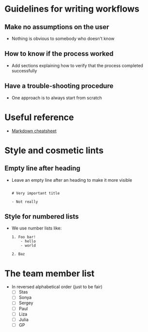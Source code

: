 # Guidelines for writing workflows

## Make no assumptions on the user
- Nothing is obvious to somebody who doesn't know

## How to know if the process worked
- Add sections explaining how to verify that the process completed successfully

## Have a trouble-shooting procedure
- One approach is to always start from scratch

# Useful reference
- [Markdown cheatsheet](https://github.com/adam-p/markdown-here/wiki/Markdown-Cheatsheet)

# Style and cosmetic lints

## Empty line after heading
- Leave an empty line after an heading to make it more visible
    ```

    # Very important title

    - Not really
    ```

## Style for numbered lists
- We use number lists like:
    ```
    1. Foo bar!
        - hello
        - world
        
    2. Baz
    ```

# The team member list
- In reversed alphabetical order (just to be fair)
    - [ ] Stas
    - [ ] Sonya
    - [ ] Sergey
    - [ ] Paul
    - [ ] Liza
    - [ ] Julia
    - [ ] GP

